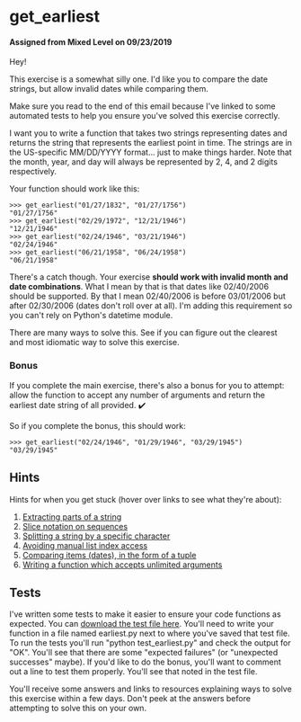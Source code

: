 # get_earliest
#### Assigned from Mixed Level on 09/23/2019
Hey!

This exercise is a somewhat silly one. I'd like you to compare the date strings, but allow invalid dates while comparing them.

Make sure you read to the end of this email because I've linked to some automated tests to help you ensure you've solved this exercise correctly.

I want you to write a function that takes two strings representing dates and returns the string that represents the earliest point in time. The strings are in the US-specific MM/DD/YYYY format... just to make things harder. Note that the month, year, and day will always be represented by 2, 4, and 2 digits respectively.

Your function should work like this:
```
>>> get_earliest("01/27/1832", "01/27/1756")
"01/27/1756"
>>> get_earliest("02/29/1972", "12/21/1946")
"12/21/1946"
>>> get_earliest("02/24/1946", "03/21/1946")
"02/24/1946"
>>> get_earliest("06/21/1958", "06/24/1958")
"06/21/1958"
```
There's a catch though. Your exercise **should work with invalid month and date combinations**. What I mean by that is that dates like 02/40/2006 should be supported. By that I mean 02/40/2006 is before 03/01/2006 but after 02/30/2006 (dates don't roll over at all). I'm adding this requirement so you can't rely on Python's datetime module.

There are many ways to solve this. See if you can figure out the clearest and most idiomatic way to solve this exercise.

### Bonus

If you complete the main exercise, there's also a bonus for you to attempt: allow the function to accept any number of arguments and return the earliest date string of all provided. ✔️

So if you complete the bonus, this should work:
```
>>> get_earliest("02/24/1946", "01/29/1946", "03/29/1945")
"03/29/1945"
```
## Hints

Hints for when you get stuck (hover over links to see what they're about):

1. [Extracting parts of a string](https://youtu.be/ajrtAuDg3yw?t=469)
2. [Slice notation on sequences](https://stackoverflow.com/questions/509211/understanding-slice-notation)
3. [Splitting a string by a specific character](https://stackoverflow.com/questions/37484624/split-string-at-delimiter-in-python)
4. [Avoiding manual list index access](https://treyhunner.com/2018/03/tuple-unpacking-improves-python-code-readability/)
5. [Comparing items (dates), in the form of a tuple](https://treyhunner.com/2019/03/python-deep-comparisons-and-code-readability/#Tuple_comparisons)
6. [Writing a function which accepts unlimited arguments](https://treyhunner.com/2018/10/asterisks-in-python-what-they-are-and-how-to-use-them/#Asterisks_for_packing_arguments_given_to_function)

## Tests

I've written some tests to make it easier to ensure your code functions as expected. You can [download the test file here](https://www.pythonmorsels.com/exercises/01435c5112a04587ae52d8529ba8b2eb/tests/). You'll need to write your function in a file named earliest.py next to where you've saved that test file. To run the tests you'll run "python test_earliest.py" and check the output for "OK". You'll see that there are some "expected failures" (or "unexpected successes" maybe). If you'd like to do the bonus, you'll want to comment out a line to test them properly. You'll see that noted in the test file.

You'll receive some answers and links to resources explaining ways to solve this exercise within a few days. Don't peek at the answers before attempting to solve this on your own.
